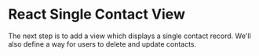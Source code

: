 # React Single Contact View

The next step is to add a view which displays a single contact record. We'll also define a way for users to delete and update contacts.
